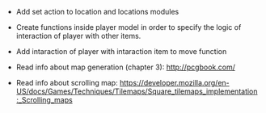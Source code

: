 * Add set action to location and locations modules

* Create functions inside player model in order to specify the logic of interaction of player with other items.


* Add intaraction of player with intaraction item to move function



* Read info about map generation (chapter 3):
  http://pcgbook.com/

* Read info about scrolling map:
  https://developer.mozilla.org/en-US/docs/Games/Techniques/Tilemaps/Square_tilemaps_implementation:_Scrolling_maps